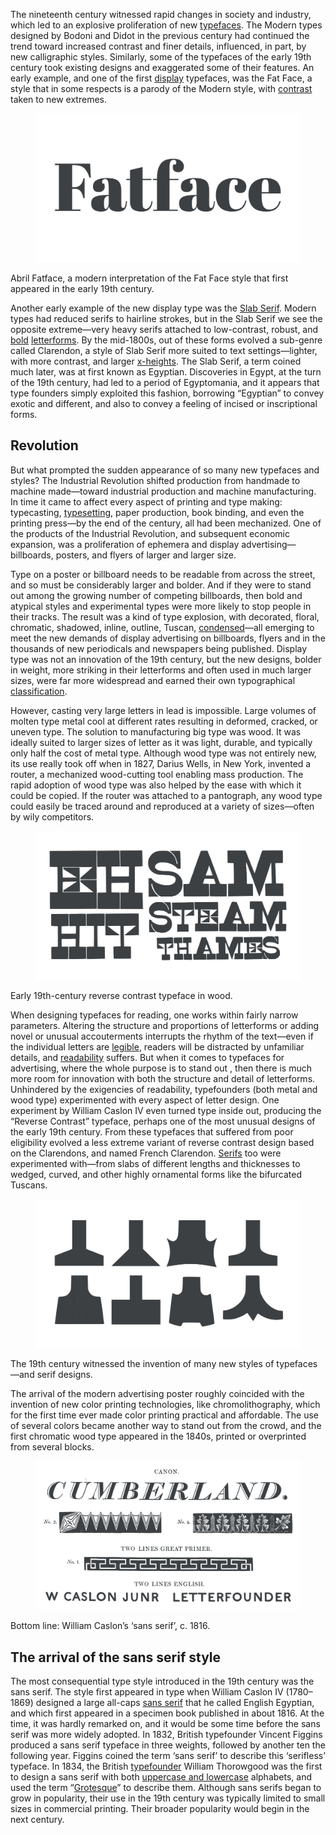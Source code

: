 The nineteenth century witnessed rapid changes in society and industry, which led to an explosive proliferation of new [typefaces](/glossary/typeface). The Modern types designed by Bodoni and Didot in the previous century had continued the trend toward increased contrast and finer details, influenced, in part, by new calligraphic styles. Similarly, some of the typefaces of the early 19th century took existing designs and exaggerated some of their features. An early example, and one of the first [display](/glossary/display) typefaces, was the Fat Face, a style that in some respects is a parody of the Modern style, with [contrast](/glossary/contrast) taken to new extremes.

<figure>

![INSERT_ALT](images/GFKhistoftype5.1.svg)

</figure>
<figcaption>Abril Fatface, a modern interpretation of the Fat Face style that first appeared in the early 19th century.</figcaption>

Another early example of the new display type was the [Slab Serif](/glossary/slab_serif_egyptian_clarendon). Modern types had reduced serifs to hairline strokes, but in the Slab Serif we see the opposite extreme—very heavy serifs attached to low-contrast, robust, and [bold](/glossary/bold) [letterforms](/glossary/letterform). By the mid-1800s, out of these forms evolved a sub-genre called Clarendon, a style of Slab Serif more suited to text settings—lighter, with more contrast, and larger [x-heights](/glossary/x_height). The Slab Serif, a term coined much later, was at first known as Egyptian. Discoveries in Egypt, at the turn of the 19th century, had led to a period of Egyptomania, and it appears that type founders simply exploited this fashion, borrowing “Egyptian” to convey exotic and different, and also to convey a feeling of incised or inscriptional forms.

## Revolution

But what prompted the sudden appearance of so many new typefaces and styles? The Industrial Revolution shifted production from handmade to machine made—toward industrial production and machine manufacturing. In time it came to affect every aspect of printing and type making: typecasting, [typesetting](/glossary/typesetting), paper production, book binding, and even the printing press—by the end of the century, all had been mechanized. One of the products of the Industrial Revolution, and subsequent economic expansion, was a proliferation of ephemera and display advertising—billboards, posters, and flyers of larger and larger size.

Type on a poster or billboard needs to be readable from across the street, and so must be considerably larger and bolder. And if they were to stand out among the growing number of competing billboards, then bold and atypical styles and experimental types were more likely to stop people in their tracks. The result was a kind of type explosion, with decorated, floral, chromatic, shadowed, inline, outline, Tuscan, [condensed](/glossary/condensed_narrow_compressed)—all emerging to meet the new demands of display advertising on billboards, flyers and in the thousands of new periodicals and newspapers being published. Display type was not an innovation of the 19th century, but the new designs, bolder in weight, more striking in their letterforms and often used in much larger sizes, were far more widespread and earned their own typographical [classification](/glossary/classification). 

However, casting very large letters in lead is impossible. Large volumes of molten type metal cool at different rates resulting in deformed, cracked, or uneven type. The solution to manufacturing big type was wood. It was ideally suited to larger sizes of letter as it was light, durable, and typically only half the cost  of metal type. Although wood type was not entirely new, its use really took off when in 1827, Darius Wells, in New York, invented a router, a mechanized wood-cutting tool enabling mass production. The rapid adoption of wood type was also helped by the ease with which it could be copied. If the  router was attached to a pantograph, any wood type could easily be traced around and reproduced at a variety of sizes—often by wily competitors.

<figure>

![INSERT_ALT](images/GFKhistoftype5.2.svg)

</figure>
<figcaption>Early 19th-century reverse contrast typeface in wood.</figcaption>

When designing typefaces for reading, one works within fairly narrow parameters. Altering the structure and proportions of letterforms or adding novel or unusual accouterments interrupts the rhythm of the text—even if the individual letters are [legible](/glossary/legibility), readers will be distracted by unfamiliar details, and [readability](/glossary/readability)  suffers. But when it comes to typefaces for advertising, where the whole purpose is to stand out , then there is much more room for innovation with both the structure and detail of letterforms. Unhindered by the exigencies of readability, typefounders (both metal and wood type) experimented with every aspect of letter design. One experiment by William Caslon IV even turned type inside out, producing the “Reverse Contrast” typeface, perhaps one of the most unusual designs of the early 19th century. From these typefaces that suffered from poor eligibility evolved a less extreme variant of reverse contrast design based on the Clarendons, and named French Clarendon. [Serifs](/glossary/serif) too were experimented with—from slabs of different lengths and thicknesses to wedged, curved, and other highly ornamental forms like the bifurcated Tuscans.

<figure>

![INSERT_ALT](images/GFKhistoftype5.3.svg)

</figure>
<figcaption>The 19th century witnessed the invention of many new styles of typefaces—and serif designs.</figcaption>

The arrival of the modern advertising poster roughly coincided with the invention of new color printing technologies, like chromolithography, which for the first time ever made color printing practical and affordable. The use of several colors became another way to stand out from the crowd, and the first chromatic wood type appeared in the 1840s, printed or overprinted from several blocks.

<figure>

![INSERT_ALT](images/GFKhistoftype5.4.svg)

</figure>
<figcaption>Bottom line: William Caslon’s ‘sans serif’, c. 1816.</figcaption>

## The arrival of the sans serif style

The most consequential type style introduced in the 19th century was the sans serif. The style first appeared in type when William Caslon IV (1780–1869) designed a large all-caps [sans serif](/glossary/sans_serif) that he called English Egyptian, and which first appeared in a specimen book published in about 1816. At the time, it was hardly remarked on, and it would be some time before the sans serif was more widely adopted. In 1832, British typefounder Vincent Figgins produced a sans serif typeface in three weights, followed by another ten the following year. Figgins coined the term ‘sans serif’ to describe this ‘serifless’ typeface. In 1834, the British [typefounder](/glossary/type_foundry) William Thorowgood was the first to design a sans serif with both [uppercase and lowercase](/glossary/uppercase_lowercase) alphabets, and used the term “[Grotesque](/glossary/grotesque_neo_grotesque)” to describe them. Although sans serifs began to grow in popularity, their use in the 19th century was typically limited to small sizes in commercial printing. Their broader popularity would begin in the next century.
